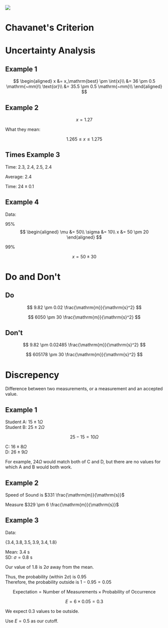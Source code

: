 ![](!imgdir/3a21c5e285f0c595bf71b63f65325cf26c0ed961.png)

# Chavanet's Criterion

# Uncertainty Analysis

## Example 1

$$
\begin{aligned}
x &= x_\mathrm{best} \pm \int{x}\\
&= 36 \pm 0.5 \mathrm{~mm}\\
\text{or}\\
&= 35.5 \pm 0.5 \mathrm{~mm}\\
\end{aligned}
$$

## Example 2

$$
x = 1.27
$$

What they mean:

$$
1.265 \le x \le 1.275
$$

## Times Example 3

Time: $2.3$, $2.4$, $2.5$, $2.4$

Average: $2.4$

Time: $24 \pm 0.1$

## Example 4

Data:

95\%
$$
\begin{aligned}
\mu &= 50\\
\sigma &= 10\\
x &= 50 \pm 20
\end{aligned}
$$

99\%

$$
x = 50 \pm 30
$$

# Do and Don't

## Do

$$
9.82 \pm 0.02 \frac{\mathrm{m}}{\mathrm{s}^2}
$$

$$
6050 \pm 30 \frac{\mathrm{m}}{\mathrm{s}^2}
$$

## Don't

$$
9.82 \pm 0.02485 \frac{\mathrm{m}}{\mathrm{s}^2}
$$

$$
605178 \pm 30 \frac{\mathrm{m}}{\mathrm{s}^2}
$$

# Discrepency

Difference between two measurements, or a measurement and an accepted value.

## Example 1

Student A: $15\pm 1 \Omega$  
Student B: $25\pm 2 \Omega$  

$$
25-15 = 10 \Omega
$$

C: $16\pm 8 \Omega$  
D: $26\pm 9 \Omega$  

For example, $24 \Omega$ would match both of C and D, but there are no values for which A and B would both work.

## Example 2

Speed of Sound is $331 \frac{\mathrm{m}}{\mathrm{s}}$

Measure $329 \pm 6 \frac{\mathrm{m}}{\mathrm{s}}$

## Example 3

Data:

$\left\{3.4, 3.8, 3.5, 3.9, 3.4, 1.8\right\}$

Mean: $3.4 \mathrm{~s}$  
SD: $\sigma = 0.8 \mathrm{~s}$

Our value of $1.8$ is $2\sigma$ away from the mean.

Thus, the probability (within $2\sigma$) is $0.95$  
Therefore, the probability outside is $1-0.95=0.05$

$$
\text{Expectation} = \text{Number of Measurements} \times \text{Probability of Occurrence}
$$

$$
E = 6 \times 0.05 = 0.3
$$

We expect $0.3$ values to be outside.

Use $E=0.5$ as our cutoff.